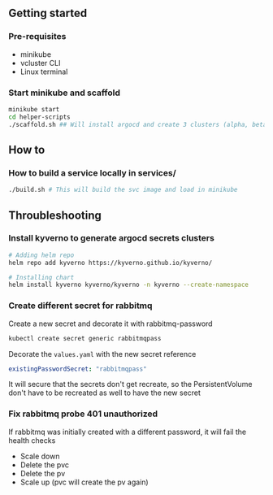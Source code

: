 ## Getting started

### Pre-requisites
- minikube
- vcluster CLI
- Linux terminal


### Start minikube and scaffold
```bash
minikube start
cd helper-scripts
./scaffold.sh ## Will install argocd and create 3 clusters (alpha, beta and gamma)
```

## How to

### How to build a service locally in services/

```bash
./build.sh # This will build the svc image and load in minikube
```

## Throubleshooting

### Install kyverno to generate argocd secrets clusters
```bash
# Adding helm repo
helm repo add kyverno https://kyverno.github.io/kyverno/

# Installing chart
helm install kyverno kyverno/kyverno -n kyverno --create-namespace
```

### Create different secret for rabbitmq

Create a new secret and decorate it with rabbitmq-password
```bash
kubectl create secret generic rabbitmqpass
```

Decorate the `values.yaml` with the new secret reference
```yaml
existingPasswordSecret: "rabbitmqpass"
```

It will secure that the secrets don't get recreate, so the PersistentVolume don't have to be recreated as well to have the new secret

### Fix rabbitmq probe 401 unauthorized

If rabbitmq was initially created with a different password, it will fail the health checks

- Scale down
- Delete the pvc
- Delete the pv
- Scale up (pvc will create the pv again)